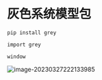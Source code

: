 # 灰色系统模型包

`pip install grey`

`import grey`

`window`

![image-20230327222133985](https://gitee.com/Taylor_zym/img/raw/master/imgs/202303272221997.png)

